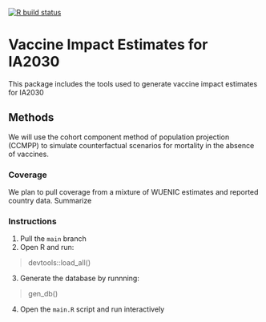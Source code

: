 <!-- badges: start -->
[![R build status](https://github.com/aucarter/vieIA2030/workflows/R-CMD-check/badge.svg)](https://github.com/aucarter/vieIA2030/actions)
<!-- badges: end -->

# Vaccine Impact Estimates for IA2030

This package includes the tools used to generate vaccine impact estimates for IA2030

## Methods

We will use the cohort component method of population projection (CCMPP) to simulate counterfactual scenarios for mortality in the absence of vaccines.

### Coverage

We plan to pull coverage from a mixture of WUENIC estimates and reported country data. Summarize 

### Instructions

1. Pull the `main` branch
2. Open R and run:
> devtools::load_all()
3. Generate the database by runnning:
> gen_db()
4. Open the `main.R` script and run interactively
